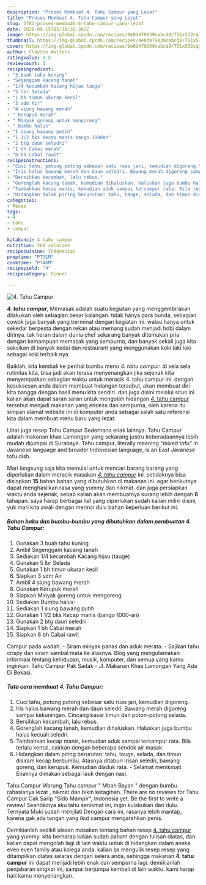 ```yaml
---
description: "Proses Membuat 4. Tahu Campur yang Lezat"
title: "Proses Membuat 4. Tahu Campur yang Lezat"
slug: 2781-proses-membuat-4-tahu-campur-yang-lezat
date: 2020-09-15T05:38:30.307Z
image: https://img-global.cpcdn.com/recipes/9e0d479039cabcd9/751x532cq70/4-tahu-campur-foto-resep-utama.jpg
thumbnail: https://img-global.cpcdn.com/recipes/9e0d479039cabcd9/751x532cq70/4-tahu-campur-foto-resep-utama.jpg
cover: https://img-global.cpcdn.com/recipes/9e0d479039cabcd9/751x532cq70/4-tahu-campur-foto-resep-utama.jpg
author: Clayton Walters
ratingvalue: 3.5
reviewcount: 3
recipeingredient:
- "3 buah tahu kuning"
- "Segenggam kacang tanah"
- "1/4 kecambah Kacang hijau tauge"
- "5 lbr Selada"
- "1 bh timun ukuran kecil"
- "3 sdm Air"
- "4 siung bawang merah"
- " Kerupuk merah"
- " Minyak goreng untuk mengoreng"
- " Bumbu halus"
- "1 siung bawang putih"
- "1 1/2 bks Kecap manis bango 1000an"
- "2 btg daun seledri"
- "1 bh Cabai merah"
- "8 bh Cabai rawit"
recipeinstructions:
- "Cuci tahu, potong potong sebesar satu ruas jari, kemudian digoreng."
- "Iris halus bawang merah dan daun seledri. Bawang merah digoreng sampai kekuningan. Cincang kasar timun dan poton-potong selada."
- "Bersihkan kecambah, lalu rebus."
- "Gorenglah kacang tanah, kemudian dihaluskan. Haluskan juga bumbu halus kecuali seledri."
- "Tambahkan kecap manis, kemudian aduk sampai tercampur rata. Bila terlalu kental, cairkan dengan beberapa sendok air masak."
- "Hidangkan dalam piring berurutan: tahu, tauge, selada, dan timun disiram kecap berbumbu. Atasnya ditaburi irisan seledri, bawang goreng, dan kerupuk. Kemudian diaduk rata. Selamat menikmati. Enaknya dimakan sebagai lauk dengan nasi."
categories:
- Resep
tags:
- 4
- tahu
- campur

katakunci: 4 tahu campur 
nutrition: 269 calories
recipecuisine: Indonesian
preptime: "PT31M"
cooktime: "PT46M"
recipeyield: "4"
recipecategory: Dinner

---
```



![4. Tahu Campur](https://img-global.cpcdn.com/recipes/9e0d479039cabcd9/751x532cq70/4-tahu-campur-foto-resep-utama.jpg)

<b><i>4. tahu campur</i></b>, Memasak adalah suatu kegiatan yang menggembirakan dilakukan oleh sebagian besar kalangan. tidak hanya para bunda, sebagian cowok juga banyak yang berminat dengan kegiatan ini. walau hanya untuk sekedar berpesta dengan rekan atau memang sudah menjadi hobi dalam dirinya. tak heran dalam dunia chef sekarang banyak ditemukan pria dengan kemampuan memasak yang sempurna, dan banyak sekali juga kita saksikan di banyak kedai dan restaurant yang menggunakan koki laki laki sebagai koki terbaik nya.

Baiklah, kita kembali ke perihal bumbu menu <i>4. tahu campur</i>. di sela sela rutinitas kita, bisa jadi akan terasa menyenangkan jika sejenak kita menyempatkan sebagian waktu untuk meracik 4. tahu campur ini. dengan kesuksesan anda dalam membuat hidangan tersebut, akan membuat diri kita bangga dengan hasil menu kita sendiri. dan juga disini melalui situs ini kalian akan dapat saran saran untuk mengolah hidangan <u>4. tahu campur</u> tersebut menjadi makanan yang endess dan sempurna, oleh karena itu simpan alamat website ini di komputer anda sebagai salah satu referensi kita dalam membuat menu baru yang lezat.

Lihat juga resep Tahu Campur Sederhana enak lainnya. Tahu Campur adalah makanan khas Lamongan yang sekarang justru keberadaannya lebih mudah dijumpai di Surabaya. Tahu campur, literally meaning &#34;mixed tofu&#34; in Javanese language and broader Indonesian language, is an East Javanese tofu dish.


Mari langsung saja kita memulai untuk mencari barang barang yang diperlukan dalam meracik masakan <u><i>4. tahu campur</i></u> ini. setidaknya bisa disiapkan <b>15</b> bahan bahan yang dibutuhkan di makanan ini. agar berikutnya dapat menghasilkan rasa yang yummy dan nikmat. dan juga persiapkan waktu anda sejenak, sebab kalian akan membuatnya kurang lebih dengan <b>6</b> tahapan. saya harap berbagai hal yang diperlukan sudah kalian miliki disini, yuk mari kita awali dengan merinci dulu bahan keperluan berikut ini.

<!--inarticleads1-->

##### Bahan baku dan bumbu-bumbu yang dibutuhkan dalam pembuatan 4. Tahu Campur:

1. Gunakan 3 buah tahu kuning
1. Ambil Segenggam kacang tanah
1. Sediakan 1/4 kecambah Kacang hijau (tauge)
1. Gunakan 5 lbr Selada
1. Gunakan 1 bh timun ukuran kecil
1. Siapkan 3 sdm Air
1. Ambil 4 siung bawang merah
1. Gunakan  Kerupuk merah
1. Siapkan  Minyak goreng untuk mengoreng
1. Sediakan  Bumbu halus:
1. Sediakan 1 siung bawang putih
1. Gunakan 1 1/2 bks Kecap manis (bango 1000-an)
1. Gunakan 2 btg daun seledri
1. Siapkan 1 bh Cabai merah
1. Siapkan 8 bh Cabai rawit


Campur pada wadah. - Siram minyak panas dan aduk merata. - Sajikan tahu crispy dan siram sambal mata ke atasnya. Blog yang mengutamakan informasi tentang kehidupan, musik, komputer, dan semua yang kamu inginkan. Tahu Campur Pak Sadak - Jl. Makanan Khas Lamongan Yang Ada Di Bekasi. 

<!--inarticleads2-->

##### Tata cara membuat 4. Tahu Campur:

1. Cuci tahu, potong potong sebesar satu ruas jari, kemudian digoreng.
1. Iris halus bawang merah dan daun seledri. Bawang merah digoreng sampai kekuningan. Cincang kasar timun dan poton-potong selada.
1. Bersihkan kecambah, lalu rebus.
1. Gorenglah kacang tanah, kemudian dihaluskan. Haluskan juga bumbu halus kecuali seledri.
1. Tambahkan kecap manis, kemudian aduk sampai tercampur rata. Bila terlalu kental, cairkan dengan beberapa sendok air masak.
1. Hidangkan dalam piring berurutan: tahu, tauge, selada, dan timun disiram kecap berbumbu. Atasnya ditaburi irisan seledri, bawang goreng, dan kerupuk. Kemudian diaduk rata. - Selamat menikmati. Enaknya dimakan sebagai lauk dengan nasi.


Tahu Campur Warung Tahu campur &#34; Mbah Bayan &#34; dengan bumbu rahasianya.lezat , nikmat dan bikin ketagihan. There are no reviews for Tahu Campur Cak Sarip &#34;Sido Mampir&#34;, Indonesia yet. Be the first to write a review! Seandainya aku tahu senikmat ini, ingin kulakukan dari dulu. Ternyata Muki sudah menjilati Dengan cara ini, rasanya lebih mantap, karena gak ada tangan yang ikut campur mengarahkan penis. 

Demikianlah sedikit ulasan masakan tentang bahan resep <u>4. tahu campur</u> yang yummy. kita berharap kalian sudah paham dengan tulisan diatas, dan kalian dapat mengolah lagi di lain waktu untuk di hidangkan dalam aneka even even family atau kolega anda. kalian bs mengulik resep resep yang ditampilkan diatas selaras dengan selera anda, sehingga makanan <b>4. tahu campur</b> ini dapat menjadi lebih enak dan sempurna lagi. demikianlah penjabaran singkat ini, sampai berjumpa kembali di lain waktu. kami harap hari kamu menyenangkan.

